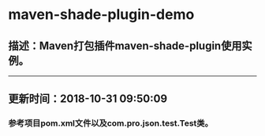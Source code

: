 # maven-shade-plugin-demo

## 描述：Maven打包插件maven-shade-plugin使用实例。
___
## 更新时间：2018-10-31 09:50:09
### 参考项目pom.xml文件以及com.pro.json.test.Test类。